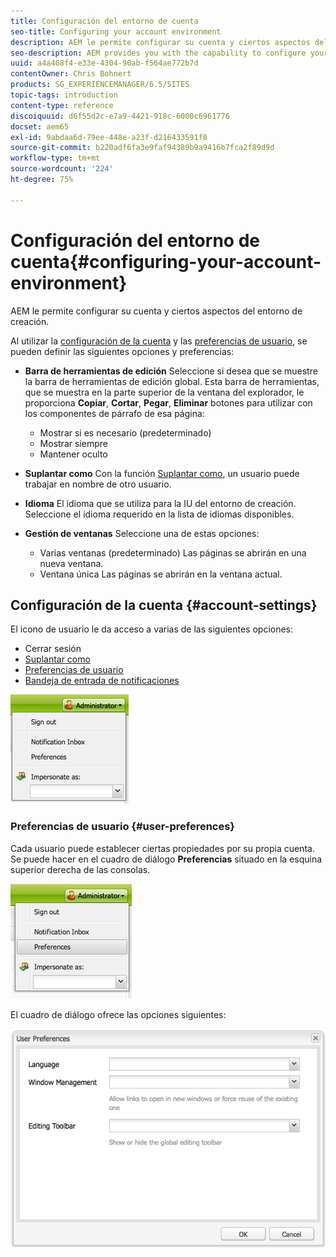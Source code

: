 ```yaml
---
title: Configuración del entorno de cuenta
seo-title: Configuring your account environment
description: AEM le permite configurar su cuenta y ciertos aspectos del entorno de creación.
seo-description: AEM provides you with the capability to configure your account and certain aspects of the author environment.
uuid: a4a408f4-e33e-4304-90ab-f564ae772b7d
contentOwner: Chris Bohnert
products: SG_EXPERIENCEMANAGER/6.5/SITES
topic-tags: introduction
content-type: reference
discoiquuid: d6f55d2c-e7a9-4421-918c-6000c6961776
docset: aem65
exl-id: 9abdaa6d-79ee-448e-a23f-d216433591f8
source-git-commit: b220adf6fa3e9faf94389b9a9416b7fca2f89d9d
workflow-type: tm+mt
source-wordcount: '224'
ht-degree: 75%

---
```


# Configuración del entorno de cuenta{#configuring-your-account-environment}

AEM le permite configurar su cuenta y ciertos aspectos del entorno de creación.

Al utilizar la [configuración de la cuenta](#account-settings) y las [preferencias de usuario](#user-preferences), se pueden definir las siguientes opciones y preferencias:

* **Barra de herramientas de edición** Seleccione si desea que se muestre la barra de herramientas de edición global. Esta barra de herramientas, que se muestra en la parte superior de la ventana del explorador, le proporciona 
**Copiar**, **Cortar**, **Pegar**, **Eliminar** botones para utilizar con los componentes de párrafo de esa página:

   * Mostrar si es necesario (predeterminado)
   * Mostrar siempre
   * Mantener oculto

* **Suplantar como** Con la función [Suplantar como](/help/sites-administering/security.md#impersonating-another-user), un usuario puede trabajar en nombre de otro usuario.

* **Idioma**
El idioma que se utiliza para la IU del entorno de creación. Seleccione el idioma requerido en la lista de idiomas disponibles.

* **Gestión de ventanas** Seleccione una de estas opciones:

   * Varias ventanas (predeterminado) Las páginas se abrirán en una nueva ventana.
   * Ventana única Las páginas se abrirán en la ventana actual.

## Configuración de la cuenta {#account-settings}

El icono de usuario le da acceso a varias de las siguientes opciones:

* Cerrar sesión
* [Suplantar como](/help/sites-administering/security.md#impersonating-another-user)
* [Preferencias de usuario](#user-preferences)
* [Bandeja de entrada de notificaciones](/help/sites-classic-ui-authoring/author-env-inbox.md)

![chlimage_1-122](assets/chlimage_1-122.png)

### Preferencias de usuario {#user-preferences}

Cada usuario puede establecer ciertas propiedades por su propia cuenta. Se puede hacer en el cuadro de diálogo **Preferencias** situado en la esquina superior derecha de las consolas.

![screen_shot_2012-02-08at105033am](assets/screen_shot_2012-02-08at105033am.png)

El cuadro de diálogo ofrece las opciones siguientes:

![chlimage_1-123](assets/chlimage_1-123.png)
